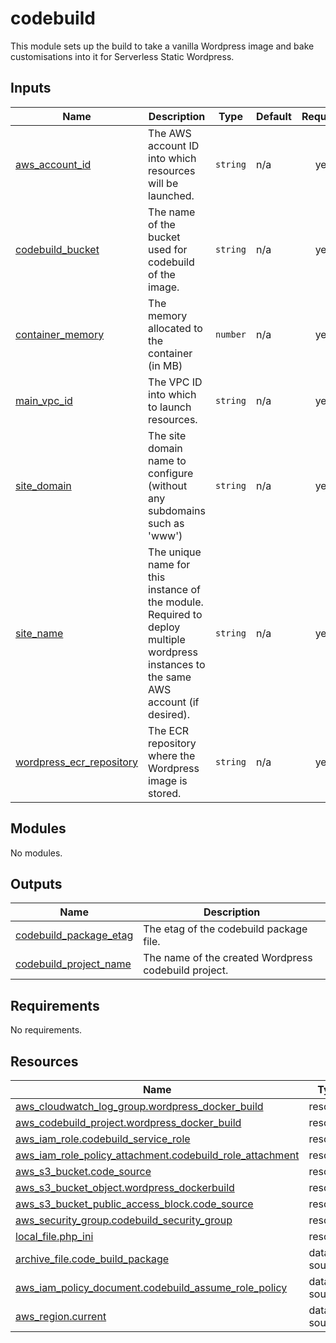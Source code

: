 <!-- BEGIN_TF_DOCS -->
# codebuild

This module sets up the build to take a vanilla Wordpress image and bake customisations into it for Serverless Static Wordpress.

## Inputs

| Name | Description | Type | Default | Required |
|------|-------------|------|---------|:--------:|
| <a name="input_aws_account_id"></a> [aws\_account\_id](#input\_aws\_account\_id) | The AWS account ID into which resources will be launched. | `string` | n/a | yes |
| <a name="input_codebuild_bucket"></a> [codebuild\_bucket](#input\_codebuild\_bucket) | The name of the bucket used for codebuild of the image. | `string` | n/a | yes |
| <a name="input_container_memory"></a> [container\_memory](#input\_container\_memory) | The memory allocated to the container (in MB) | `number` | n/a | yes |
| <a name="input_main_vpc_id"></a> [main\_vpc\_id](#input\_main\_vpc\_id) | The VPC ID into which to launch resources. | `string` | n/a | yes |
| <a name="input_site_domain"></a> [site\_domain](#input\_site\_domain) | The site domain name to configure (without any subdomains such as 'www') | `string` | n/a | yes |
| <a name="input_site_name"></a> [site\_name](#input\_site\_name) | The unique name for this instance of the module. Required to deploy multiple wordpress instances to the same AWS account (if desired). | `string` | n/a | yes |
| <a name="input_wordpress_ecr_repository"></a> [wordpress\_ecr\_repository](#input\_wordpress\_ecr\_repository) | The ECR repository where the Wordpress image is stored. | `string` | n/a | yes |

## Modules

No modules.

## Outputs

| Name | Description |
|------|-------------|
| <a name="output_codebuild_package_etag"></a> [codebuild\_package\_etag](#output\_codebuild\_package\_etag) | The etag of the codebuild package file. |
| <a name="output_codebuild_project_name"></a> [codebuild\_project\_name](#output\_codebuild\_project\_name) | The name of the created Wordpress codebuild project. |

## Requirements

No requirements.

## Resources

| Name | Type |
|------|------|
| [aws_cloudwatch_log_group.wordpress_docker_build](https://registry.terraform.io/providers/hashicorp/aws/latest/docs/resources/cloudwatch_log_group) | resource |
| [aws_codebuild_project.wordpress_docker_build](https://registry.terraform.io/providers/hashicorp/aws/latest/docs/resources/codebuild_project) | resource |
| [aws_iam_role.codebuild_service_role](https://registry.terraform.io/providers/hashicorp/aws/latest/docs/resources/iam_role) | resource |
| [aws_iam_role_policy_attachment.codebuild_role_attachment](https://registry.terraform.io/providers/hashicorp/aws/latest/docs/resources/iam_role_policy_attachment) | resource |
| [aws_s3_bucket.code_source](https://registry.terraform.io/providers/hashicorp/aws/latest/docs/resources/s3_bucket) | resource |
| [aws_s3_bucket_object.wordpress_dockerbuild](https://registry.terraform.io/providers/hashicorp/aws/latest/docs/resources/s3_bucket_object) | resource |
| [aws_s3_bucket_public_access_block.code_source](https://registry.terraform.io/providers/hashicorp/aws/latest/docs/resources/s3_bucket_public_access_block) | resource |
| [aws_security_group.codebuild_security_group](https://registry.terraform.io/providers/hashicorp/aws/latest/docs/resources/security_group) | resource |
| [local_file.php_ini](https://registry.terraform.io/providers/hashicorp/local/latest/docs/resources/file) | resource |
| [archive_file.code_build_package](https://registry.terraform.io/providers/hashicorp/archive/latest/docs/data-sources/file) | data source |
| [aws_iam_policy_document.codebuild_assume_role_policy](https://registry.terraform.io/providers/hashicorp/aws/latest/docs/data-sources/iam_policy_document) | data source |
| [aws_region.current](https://registry.terraform.io/providers/hashicorp/aws/latest/docs/data-sources/region) | data source |
<!-- END_TF_DOCS -->
